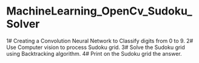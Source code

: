 # MachineLearning_OpenCv_Sudoku_Solver
 1# Creating a Convolution Neural Network to Classify digits from 0 to 9.
 2# Use Computer vision to process Sudoku grid.
 3# Solve the Sudoku grid using Backtracking algorithm.
 4# Print on the Sudoku grid the answer.
